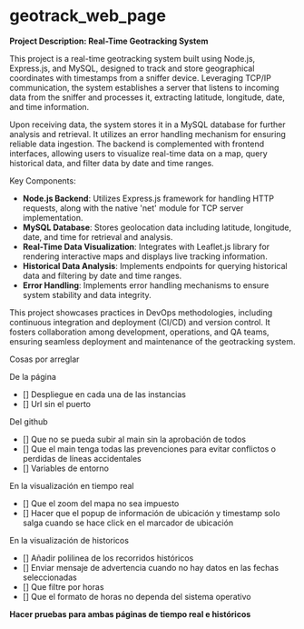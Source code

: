 # geotrack_web_page
**Project Description: Real-Time Geotracking System**

This project is a real-time geotracking system built using Node.js, Express.js, and MySQL, designed to track and store geographical coordinates with timestamps from a sniffer device. Leveraging TCP/IP communication, the system establishes a server that listens to incoming data from the sniffer and processes it, extracting latitude, longitude, date, and time information. 

Upon receiving data, the system stores it in a MySQL database for further analysis and retrieval. It utilizes an error handling mechanism for ensuring reliable data ingestion. The backend is complemented with frontend interfaces, allowing users to visualize real-time data on a map, query historical data, and filter data by date and time ranges.

Key Components:
- **Node.js Backend**: Utilizes Express.js framework for handling HTTP requests, along with the native 'net' module for TCP server implementation.
- **MySQL Database**: Stores geolocation data including latitude, longitude, date, and time for retrieval and analysis.
- **Real-Time Data Visualization**: Integrates with Leaflet.js library for rendering interactive maps and displays live tracking information.
- **Historical Data Analysis**: Implements endpoints for querying historical data and filtering by date and time ranges.
- **Error Handling**: Implements error handling mechanisms to ensure system stability and data integrity.

This project showcases practices in DevOps methodologies, including continuous integration and deployment (CI/CD) and version control. It fosters collaboration among development, operations, and QA teams, ensuring seamless deployment and maintenance of the geotracking system.

Cosas por arreglar

De la página 
- [] Despliegue en cada una de las instancias
- [] Url sin el puerto

Del github
- [] Que no se pueda subir al main sin la aprobación de todos
- [] Que el main tenga todas las prevenciones para evitar conflictos o perdidas de líneas accidentales
- [] Variables de entorno

En la visualización en tiempo real
- [] Que el zoom del mapa no sea impuesto
- []  Hacer que el popup de información de ubicación y timestamp solo salga cuando se hace click en el marcador de ubicación

En la visualización de historicos
- [] Añadir polilinea de los recorridos históricos 
- [] Enviar mensaje de advertencia cuando no hay datos en las fechas seleccionadas
- [] Que filtre por horas
- [] Que el formato de horas no dependa del sistema operativo

**Hacer pruebas para ambas páginas de tiempo real e históricos**
